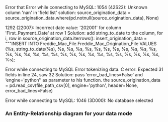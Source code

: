 
Error that 
Error while connecting to MySQL: 1054 (42S22): Unknown column 'nan' in 'field list'
solution: source_origination_data = source_origination_data.where(pd.notnull(source_origination_data), None)

1292 (22007): Incorrect date value: '202001' for column 'First_Payment_Date' at row 1 
Solution: add string_to_date to the column, 
for i, row in source_origination_data.iterrows():
    insert_origination_data = """INSERT INTO Freddie_Mac_File.Freddie_Mac_Origination_File
        VALUES (%s, string_to_date(%s), %s, %s, %s, %s, %s, %s, %s, %s, %s, %s, %s, %s, %s, %s, %s, %s, %s, %s,
        %s, %s, %s, %s, %s, %s, %s, %s, %s, %s, %s);

Error while connecting to MySQL Error tokenizing data. C error: Expected 31 fields in line 24, saw 32
Solution: pass ‘error_bad_lines=False’ and  ‘engine='python’’ as parameter to his function. the source_origination_data = pd.read_csv(file_path_csv[0], engine='python', header=None, error_bad_lines=False)

Error while connecting to MySQL: 1046 (3D000): No database selected


### An Entity-Relationship diagram for your data mode

